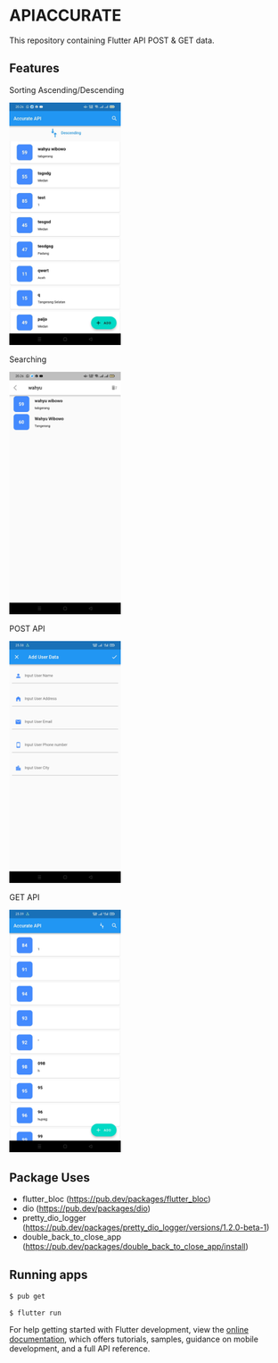 # APIACCURATE

This repository containing Flutter API POST & GET data.

## Features

Sorting Ascending/Descending

<p float="center">
  <img src="https://github.com/dimaspsetyo/apiaccurate/blob/main/lib/sort.jpeg" width="200" />
</p>
Searching
<p float="center">
  <img src="https://github.com/dimaspsetyo/apiaccurate/blob/main/lib/search.jpeg" width="200" />
</p>
POST API
<p float="center">
  <img src="https://github.com/dimaspsetyo/apiaccurate/blob/main/lib/post.jpg" width="200" />
</p>
GET API
<p float="center">
  <img src="https://github.com/dimaspsetyo/apiaccurate/blob/main/lib/get.jpg" width="200" />
</p>

## Package Uses

- flutter_bloc (https://pub.dev/packages/flutter_bloc)
- dio (https://pub.dev/packages/dio)
- pretty_dio_logger (https://pub.dev/packages/pretty_dio_logger/versions/1.2.0-beta-1)
- double_back_to_close_app (https://pub.dev/packages/double_back_to_close_app/install)

## Running apps

<pre><code class="language-css">$ pub get
</code></pre>
<pre><code class="language-css">$ flutter run
</code></pre>

For help getting started with Flutter development, view the
[online documentation](https://docs.flutter.dev/), which offers tutorials,
samples, guidance on mobile development, and a full API reference.
